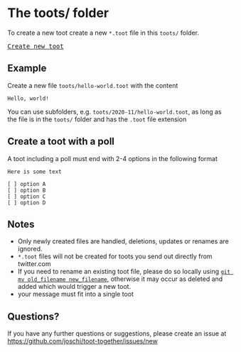 # The toots/ folder

To create a new toot create a new `*.toot` file in this `toots/` folder.

<kbd>[Create new toot](../../../new/master/?filename=toots/<your-path>.toot)</kbd>

## Example

Create a new file `toots/hello-world.toot` with the content

```
Hello, world!
```

You can use subfolders, e.g. `toots/2020-11/hello-world.toot`, as long as the file is in the `toots/` folder and has the `.toot` file extension

## Create a toot with a poll

A toot including a poll must end with 2-4 options in the following format

```
Here is some text

[ ] option A
[ ] option B
[ ] option C
[ ] option D
```

## Notes

- Only newly created files are handled, deletions, updates or renames are ignored.
- `*.toot` files will not be created for toots you send out directly from twitter.com
- If you need to rename an existing toot file, please do so locally using [`git mv old_filename new_filename`](https://help.github.com/en/articles/renaming-a-file-using-the-command-line), otherwise it may occur as deleted and added which would trigger a new toot.
- your message must fit into a single toot

## Questions?

If you have any further questions or suggestions, please create an issue at https://github.com/joschi/toot-together/issues/new
